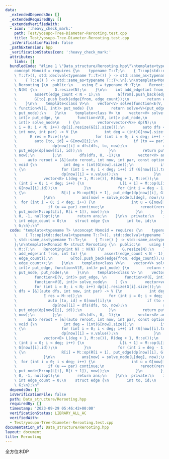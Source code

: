 ```yaml
---
data:
  _extendedDependsOn: []
  _extendedRequiredBy: []
  _extendedVerifiedWith:
  - icon: ':heavy_check_mark:'
    path: Test/yosupo-Tree-Diameter-Rerooting.test.cpp
    title: Test/yosupo-Tree-Diameter-Rerooting.test.cpp
  _isVerificationFailed: false
  _pathExtension: hpp
  _verificationStatusIcon: ':heavy_check_mark:'
  attributes:
    links: []
  bundledCode: "#line 1 \"Data_structure/Rerooting.hpp\"\ntemplate<typename T> \n\
    concept Monoid = requires {\n    typename T::T;\n    { T::op(std::declval<typename\
    \ T::T>(), std::declval<typename T::T>()) } -> std::same_as<typename T::T>;\n\
    \    { T::e() } -> std::same_as<typename T::T>;\n};\n\ntemplate<Monoid M> struct\
    \ Rerooting {\n  public:\n    using E = typename M::T;\n    Rerooting(int N) :\
    \ N(N) {\n        G.resize(N);\n    }\n\n    int add_edge(int from, int to) {\n\
    \        assert(edge_count < N - 1);\n        G[from].push_back(edge{to, edge_count});\n\
    \        G[to].push_back(edge{from, edge_count});\n        return edge_count++;\n\
    \    }\n\n    template<class V>\n    vector<V> solve(function<E(V, int)> put_edge,\
    \ function<V(E, int)> put_node) {\n        return solve<V>(put_edge, put_node,\
    \ put_node);\n    }\n\n    template<class V> \n    vector<V> solve(\n        function<E(V,\
    \ int)> put_edge, \n        function<V(E, int)> put_node,\n        function<V(E,\
    \ int)> solve_node\n    ) {\n        vector<vector<V>> dp(N);\n        for (int\
    \ i = 0; i < N; i++) dp[i].resize(G[i].size());\n        auto dfs = [&](auto dfs,\
    \ int now, int par) -> V {\n            int deg = (int)G[now].size();\n      \
    \      E res = M::e();\n            for (int i = 0; i < deg; i++) {\n        \
    \        auto [to, id] = G[now][i];\n                if (to == par) continue;\n\
    \                dp[now][i] = dfs(dfs, to, now);\n                res = M::op(res,\
    \ put_edge(dp[now][i], id));\n            }\n            return put_node(res,\
    \ now);\n        };\n        dfs(dfs, 0, -1);\n        vector<V> ans(N);\n   \
    \     auto reroot = [&](auto reroot, int now, int par, const optional<V> &v) ->\
    \ void {\n            int deg = (int)G[now].size();\n            if (v.has_value())\
    \ {\n                for (int i = 0; i < deg; i++) if (G[now][i].to == par) {\n\
    \                    dp[now][i] = v.value();\n                }\n            }\n\
    \            vector<E> L(deg + 1, M::e()), R(deg + 1, M::e());\n            for\
    \ (int i = 0; i < deg; i++) {\n                L[i + 1] = M::op(L[i], put_edge(dp[now][i],\
    \ G[now][i].id));\n            }\n            for (int i = deg - 1; i >= 0; i--)\
    \ {\n                R[i] = M::op(R[i + 1], put_edge(dp[now][i], G[now][i].id));\n\
    \            }\n\n            ans[now] = solve_node(L[deg], now);\n          \
    \  for (int i = 0; i < deg; i++) {\n                int u = G[now][i].to;\n  \
    \              if (u == par) continue;\n                reroot(reroot, u, now,\
    \ put_node(M::op(L[i], R[i + 1]), now));\n            }\n        };\n        reroot(reroot,\
    \ 0, -1, nullopt);\n        return ans;\n    }\n\n  private:\n    int N;\n   \
    \ int edge_count = 0;\n    struct edge {\n        int to, id;\n    };\n    vector<vector<edge>>\
    \ G;\n};\n"
  code: "template<typename T> \nconcept Monoid = requires {\n    typename T::T;\n\
    \    { T::op(std::declval<typename T::T>(), std::declval<typename T::T>()) } ->\
    \ std::same_as<typename T::T>;\n    { T::e() } -> std::same_as<typename T::T>;\n\
    };\n\ntemplate<Monoid M> struct Rerooting {\n  public:\n    using E = typename\
    \ M::T;\n    Rerooting(int N) : N(N) {\n        G.resize(N);\n    }\n\n    int\
    \ add_edge(int from, int to) {\n        assert(edge_count < N - 1);\n        G[from].push_back(edge{to,\
    \ edge_count});\n        G[to].push_back(edge{from, edge_count});\n        return\
    \ edge_count++;\n    }\n\n    template<class V>\n    vector<V> solve(function<E(V,\
    \ int)> put_edge, function<V(E, int)> put_node) {\n        return solve<V>(put_edge,\
    \ put_node, put_node);\n    }\n\n    template<class V> \n    vector<V> solve(\n\
    \        function<E(V, int)> put_edge, \n        function<V(E, int)> put_node,\n\
    \        function<V(E, int)> solve_node\n    ) {\n        vector<vector<V>> dp(N);\n\
    \        for (int i = 0; i < N; i++) dp[i].resize(G[i].size());\n        auto\
    \ dfs = [&](auto dfs, int now, int par) -> V {\n            int deg = (int)G[now].size();\n\
    \            E res = M::e();\n            for (int i = 0; i < deg; i++) {\n  \
    \              auto [to, id] = G[now][i];\n                if (to == par) continue;\n\
    \                dp[now][i] = dfs(dfs, to, now);\n                res = M::op(res,\
    \ put_edge(dp[now][i], id));\n            }\n            return put_node(res,\
    \ now);\n        };\n        dfs(dfs, 0, -1);\n        vector<V> ans(N);\n   \
    \     auto reroot = [&](auto reroot, int now, int par, const optional<V> &v) ->\
    \ void {\n            int deg = (int)G[now].size();\n            if (v.has_value())\
    \ {\n                for (int i = 0; i < deg; i++) if (G[now][i].to == par) {\n\
    \                    dp[now][i] = v.value();\n                }\n            }\n\
    \            vector<E> L(deg + 1, M::e()), R(deg + 1, M::e());\n            for\
    \ (int i = 0; i < deg; i++) {\n                L[i + 1] = M::op(L[i], put_edge(dp[now][i],\
    \ G[now][i].id));\n            }\n            for (int i = deg - 1; i >= 0; i--)\
    \ {\n                R[i] = M::op(R[i + 1], put_edge(dp[now][i], G[now][i].id));\n\
    \            }\n\n            ans[now] = solve_node(L[deg], now);\n          \
    \  for (int i = 0; i < deg; i++) {\n                int u = G[now][i].to;\n  \
    \              if (u == par) continue;\n                reroot(reroot, u, now,\
    \ put_node(M::op(L[i], R[i + 1]), now));\n            }\n        };\n        reroot(reroot,\
    \ 0, -1, nullopt);\n        return ans;\n    }\n\n  private:\n    int N;\n   \
    \ int edge_count = 0;\n    struct edge {\n        int to, id;\n    };\n    vector<vector<edge>>\
    \ G;\n};\n"
  dependsOn: []
  isVerificationFile: false
  path: Data_structure/Rerooting.hpp
  requiredBy: []
  timestamp: '2023-09-29 05:46:42+00:00'
  verificationStatus: LIBRARY_ALL_AC
  verifiedWith:
  - Test/yosupo-Tree-Diameter-Rerooting.test.cpp
documentation_of: Data_structure/Rerooting.hpp
layout: document
title: Rerooting
---
```


全方位木DP
